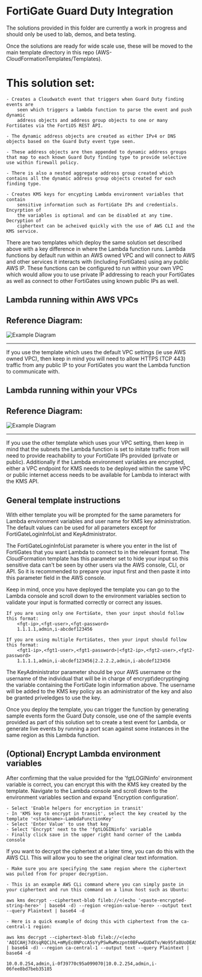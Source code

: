 # FortiGate Guard Duty Integration

The solutions provided in this folder are currently a work in progress and should only be used to lab, demos, and beta testing.

Once the solutions are ready for wide scale use, these will be moved to the main template directory in this repo (AWS-CloudFormationTemplates/Templates).

# This solution set:
	- Creates a Cloudwatch event that triggers when Guard Duty finding events are 
		seen which triggers a lambda function to parse the event and push dynamic
		address objects and address group objects to one or many FortiGates via the FortiOS REST API. 
		
	- The dynamic address objects are created as either IPv4 or DNS objects based on the Guard Duty event type seen.  
	
	- These address objects are then appended to dynamic address groups that map to each known Guard Duty finding type to provide selective use within firewall policy.
	
	- There is also a nested aggregate address group created which contains all the dynamic address group objects created for each finding type.
	
	- Creates KMS keys for encypting Lambda environment variables that contain 
		sensitive information such as FortiGate IPs and credentials.  Encyrption of
		the variables is optional and can be disabled at any time.  Decryption of
		ciphertext can be acheived quickly with the use of AWS CLI and the KMS service.
		
There are two templates which deploy the same solution set described above with a key difference in where the Lambda function runs.  Lambda functions by default run within an AWS owned VPC and will connect to AWS and other services it interacts with (including FortiGates) using any public AWS IP.  These functions can be configured to run within your own VPC which would allow you to use private IP addressing to reach your FortiGates as well as connect to other FortiGates using known public IPs as well.

## Lambda running within AWS VPCs
Reference Diagram:
---

![Example Diagram](https://raw.githubusercontent.com/fortinetclouddev/FortiGate-HA-for-Azure/EastWestHA2.1/diagram1.png)

---

If you use the template which uses the default VPC settings (ie use AWS owned VPC), then keep in mind you will need to allow HTTPS (TCP 443) traffic from any public IP to your FortiGates you want the Lambda function to communicate with.  

## Lambda running within your VPCs
Reference Diagram:
---

![Example Diagram](https://raw.githubusercontent.com/fortinetclouddev/FortiGate-HA-for-Azure/EastWestHA2.1/diagram1.png)

---

If you use the other template which uses your VPC setting, then keep in mind that the subnets the Lambda function is set to initate traffic from will need to provide reachability to your FortiGate IPs provided (private or public).  Additionally if the Lambda environment variables are encrypted, either a VPC endpoint for KMS needs to be deployed within the same VPC or public internet access needs to be available for Lambda to interact with the KMS API.

## General template instructions

With either template you will be prompted for the same parameters for Lambda environment variables and user name for KMS key administration.  The default values can be used for all parameters except for FortiGateLoginInfoList and KeyAdministrator.

The FortiGateLoginInfoList parameter is where you enter in the list of FortiGates that you want Lambda to connect to in the relevant format.  The CloudFormation template has this parameter set to hide your input so this sensitive data can't be seen by other users via the AWS console, CLI, or API.  So it is recommended to prepare your input first and then paste it into this parameter field in the AWS console.

Keep in mind, once you have deployed the template you can go to the Lambda console and scroll down to the environment variables section to validate your input is formatted correctly or correct any issues.

	If you are using only one FortiGate, then your input should follow this format:
		<fgt-ip>,<fgt-user>,<fgt-password>
		1.1.1.1,admin,i-abcdef123456

	If you are using multiple FortiGates, then your input should follow this format:
		<fgt1-ip>,<fgt1-user>,<fgt1-password>|<fgt2-ip>,<fgt2-user>,<fgt2-password>
		1.1.1.1,admin,i-abcdef123456|2.2.2.2,admin,i-abcdef123456

The KeyAdministrator parameter should be your AWS username or the username of the individual that will be in charge of encrypt\decryptinging the variable containing the FortiGate login information above.  The username will be added to the KMS key policy as an administrator of the key and also be granted priveledges to use the key.

Once you deploy the template, you can trigger the function by generating sample events form the Guard Duty console, use one of the sample events provided as part of this solution set to create a test event for Lambda, or generate live events by running a port scan against some instances in the same region as this Lambda function.

## (Optional) Encrypt Lambda environment variables

After confirming that the value provided for the 'fgtLOGINinfo' environment variable is correct, you can encrypt this with the KMS key created by the template.  Navigate to the Lambda console and scroll down to the environment variables section and expand 'Encryption configuration'.

	- Select 'Enable helpers for encryption in transit' 
	- In 'KMS key to encrypt in transit', select the key created by the template '<stackname>-LambdaFunctionKey'
	- Select 'Enter Value' to use that key
	- Select 'Encrypt' next to the 'fgtLOGINinfo' variable
	- Finally click save in the upper right hand corner of the Lambda console

If you want to decrypt the ciphertext at a later time, you can do this with the AWS CLI.  This will allow you to see the original clear text information.

	- Make sure you are specifying the same region where the ciphertext was pulled from for proper decryption.

	- This is an example AWS CLi command where you can simply paste in your ciphertext and run this command on a linux host such as Ubuntu:
	
	aws kms decrypt --ciphertext-blob fileb://<(echo '<paste-encrypted-string-here>' | base64 -d) --region <region-value-here> --output text --query Plaintext | base64 -d

	- Here is a quick example of doing this with ciphertext from the ca-central-1 region:

	aws kms decrypt --ciphertext-blob fileb://<(echo 'AQICAHj7dXsqRQCihL+mMyEc0NPccA5sYyPSwRwMxzpnt0BFwwGUD4Tv/Wo95fa8UoDEASt+AAAAqzCBqAYJKoZIhvcNAQcGoIGaMIGXAgEAMIGRBgkqhkiG9w0BBwEwHgYJYIZIAWUDBAEuMBEEDF67d4Q7tiTt8PnmZwIBEIBklOTKrTm0EmV75X2mh0huprQHnFVgiHYw+6aLbT/Z6zqtcIfQYt1dPz4O70wpnK1Xs7gMmAOP9O1dRXgcF4T6WYN55ImzZG2l3lUDLJDFlNWL/GyztcmxPLX+9E83as0SF/aKhw==' | base64 -d) --region ca-central-1 --output text --query Plaintext | base64 -d

	10.0.0.254,admin,i-0f39770c95a099070|10.0.2.254,admin,i-06fee8bd7beb35185